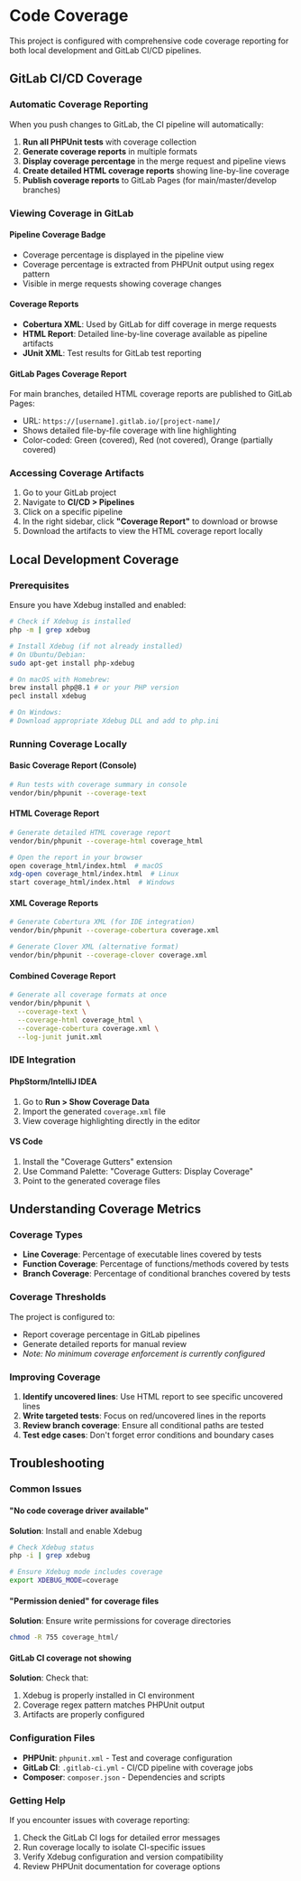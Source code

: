# Code Coverage

This project is configured with comprehensive code coverage reporting for both local development and GitLab CI/CD pipelines.

## GitLab CI/CD Coverage

### Automatic Coverage Reporting
When you push changes to GitLab, the CI pipeline will automatically:

1. **Run all PHPUnit tests** with coverage collection
2. **Generate coverage reports** in multiple formats
3. **Display coverage percentage** in the merge request and pipeline views
4. **Create detailed HTML coverage reports** showing line-by-line coverage
5. **Publish coverage reports** to GitLab Pages (for main/master/develop branches)

### Viewing Coverage in GitLab

#### Pipeline Coverage Badge
- Coverage percentage is displayed in the pipeline view
- Coverage percentage is extracted from PHPUnit output using regex pattern
- Visible in merge requests showing coverage changes

#### Coverage Reports
- **Cobertura XML**: Used by GitLab for diff coverage in merge requests
- **HTML Report**: Detailed line-by-line coverage available as pipeline artifacts
- **JUnit XML**: Test results for GitLab test reporting

#### GitLab Pages Coverage Report
For main branches, detailed HTML coverage reports are published to GitLab Pages:
- URL: `https://[username].gitlab.io/[project-name]/`
- Shows detailed file-by-file coverage with line highlighting
- Color-coded: Green (covered), Red (not covered), Orange (partially covered)

### Accessing Coverage Artifacts
1. Go to your GitLab project
2. Navigate to **CI/CD > Pipelines**
3. Click on a specific pipeline
4. In the right sidebar, click **"Coverage Report"** to download or browse
5. Download the artifacts to view the HTML coverage report locally

## Local Development Coverage

### Prerequisites
Ensure you have Xdebug installed and enabled:

```bash
# Check if Xdebug is installed
php -m | grep xdebug

# Install Xdebug (if not already installed)
# On Ubuntu/Debian:
sudo apt-get install php-xdebug

# On macOS with Homebrew:
brew install php@8.1 # or your PHP version
pecl install xdebug

# On Windows:
# Download appropriate Xdebug DLL and add to php.ini
```

### Running Coverage Locally

#### Basic Coverage Report (Console)
```bash
# Run tests with coverage summary in console
vendor/bin/phpunit --coverage-text
```

#### HTML Coverage Report
```bash
# Generate detailed HTML coverage report
vendor/bin/phpunit --coverage-html coverage_html

# Open the report in your browser
open coverage_html/index.html  # macOS
xdg-open coverage_html/index.html  # Linux
start coverage_html/index.html  # Windows
```

#### XML Coverage Reports
```bash
# Generate Cobertura XML (for IDE integration)
vendor/bin/phpunit --coverage-cobertura coverage.xml

# Generate Clover XML (alternative format)
vendor/bin/phpunit --coverage-clover coverage.xml
```

#### Combined Coverage Report
```bash
# Generate all coverage formats at once
vendor/bin/phpunit \
  --coverage-text \
  --coverage-html coverage_html \
  --coverage-cobertura coverage.xml \
  --log-junit junit.xml
```

### IDE Integration

#### PhpStorm/IntelliJ IDEA
1. Go to **Run > Show Coverage Data**
2. Import the generated `coverage.xml` file
3. View coverage highlighting directly in the editor

#### VS Code
1. Install the "Coverage Gutters" extension
2. Use Command Palette: "Coverage Gutters: Display Coverage"
3. Point to the generated coverage files

## Understanding Coverage Metrics

### Coverage Types
- **Line Coverage**: Percentage of executable lines covered by tests
- **Function Coverage**: Percentage of functions/methods covered by tests
- **Branch Coverage**: Percentage of conditional branches covered by tests

### Coverage Thresholds
The project is configured to:
- Report coverage percentage in GitLab pipelines
- Generate detailed reports for manual review
- *Note: No minimum coverage enforcement is currently configured*

### Improving Coverage
1. **Identify uncovered lines**: Use HTML report to see specific uncovered lines
2. **Write targeted tests**: Focus on red/uncovered lines in the reports
3. **Review branch coverage**: Ensure all conditional paths are tested
4. **Test edge cases**: Don't forget error conditions and boundary cases

## Troubleshooting

### Common Issues

#### "No code coverage driver available"
**Solution**: Install and enable Xdebug
```bash
# Check Xdebug status
php -i | grep xdebug

# Ensure Xdebug mode includes coverage
export XDEBUG_MODE=coverage
```

#### "Permission denied" for coverage files
**Solution**: Ensure write permissions for coverage directories
```bash
chmod -R 755 coverage_html/
```

#### GitLab CI coverage not showing
**Solution**: Check that:
1. Xdebug is properly installed in CI environment
2. Coverage regex pattern matches PHPUnit output
3. Artifacts are properly configured

### Configuration Files
- **PHPUnit**: `phpunit.xml` - Test and coverage configuration
- **GitLab CI**: `.gitlab-ci.yml` - CI/CD pipeline with coverage jobs
- **Composer**: `composer.json` - Dependencies and scripts

### Getting Help
If you encounter issues with coverage reporting:
1. Check the GitLab CI logs for detailed error messages
2. Run coverage locally to isolate CI-specific issues
3. Verify Xdebug configuration and version compatibility
4. Review PHPUnit documentation for coverage options
